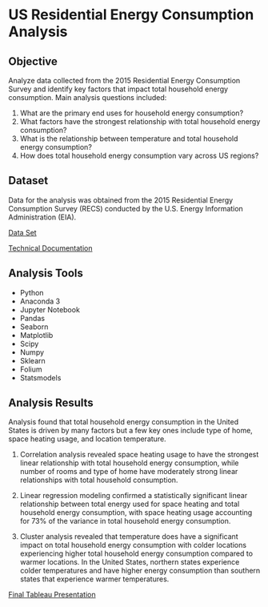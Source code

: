 # US Residential Energy Consumption Analysis


## Objective

Analyze data collected from the 2015 Residential Energy Consumption Survey and identify key factors that impact total household energy consumption.  Main analysis questions included:
 
1. What are the primary end uses for household energy consumption? 
2. What factors have the strongest relationship with total household energy consumption? 
3. What is the relationship between temperature and total household energy consumption? 
4. How does total household energy consumption vary across US regions?


## Dataset

Data for the analysis was obtained from the 2015 Residential Energy Consumption Survey (RECS) conducted by the U.S. Energy Information Administration (EIA).

[Data Set](https://www.eia.gov/consumption/residential/data/2015/index.php?view=microdata)

[Technical Documentation](https://www.eia.gov/consumption/residential/data/2015/index.php?view=methodology)

## Analysis Tools

- Python  
- Anaconda 3
- Jupyter Notebook
- Pandas
- Seaborn
- Matplotlib
- Scipy
- Numpy
- Sklearn
- Folium
- Statsmodels

## Analysis Results

Analysis found that total household energy consumption in the United States is driven by many factors but a few key ones include type of home, space heating usage, and location temperature.   

1. Correlation analysis revealed space heating usage to have the strongest linear relationship with total household energy consumption, while number of rooms and type of home have moderately strong linear relationships with total household consumption.  

2. Linear regression modeling confirmed a statistically significant linear relationship between total energy used for space heating and total household energy consumption, with space heating usage accounting for 73% of the variance in total household energy consumption.  

3. Cluster analysis revealed that temperature does have a significant impact on total household energy consumption with colder locations experiencing higher total household energy consumption compared to warmer locations. In the United States, northern states experience colder temperatures and have higher energy consumption than southern states that experience warmer temperatures.

[Final Tableau Presentation](https://public.tableau.com/views/RECSAnalysis/USHouseholdEnergyConsumptionAnalysis?:language=en-US&publish=yes&:display_count=n&:origin=viz_share_link)
